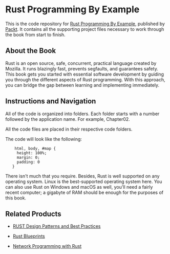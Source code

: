 


# Rust Programming By Example
This is the code repository for [Rust Programming By Example](https://www.packtpub.com/application-development/rust-programming-example?utm_source=github&utm_medium=repository&utm_campaign=9781788390637), published by [Packt](https://www.packtpub.com/?utm_source=github). It contains all the supporting project files necessary to work through the book from start to finish.
## About the Book
Rust is an open source, safe, concurrent, practical language created by Mozilla. It runs blazingly fast, prevents segfaults, and guarantees safety. This book gets you started with essential software development by guiding you through the different aspects of Rust programming. With this approach, you can bridge the gap between learning and implementing immediately.
## Instructions and Navigation
All of the code is organized into folders. Each folder starts with a number followed by the application name. For example, Chapter02.

All the code files are placed in their respective code folders.

The code will look like the following:
```
    html, body, #map {
     height: 100%;
     margin: 0;
     padding: 0
   }
```

There isn't much that you require. Besides, Rust is well supported on any operating system. Linux is the best-supported operating system here. You can also use Rust on Windows and macOS as well, you'll need a fairly recent computer; a gigabyte of RAM should be enough for the purposes of this book.

## Related Products
* [RUST Design Patterns and Best Practices](https://www.packtpub.com/application-development/rust-design-patterns-and-best-practices?utm_source=github&utm_medium=repository&utm_campaign=9781788833370)

* [Rust Blueprints](https://www.packtpub.com/application-development/rust-blueprints?utm_source=github&utm_medium=repository&utm_campaign=9781788473835)

* [Network Programming with Rust](https://www.packtpub.com/application-development/network-programming-rust?utm_source=github&utm_medium=repository&utm_campaign=9781788624893)


